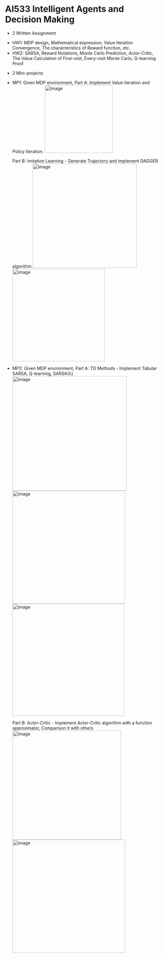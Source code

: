 # AI533 Intelligent Agents and Decision Making

* 2 Written Assignment
- HW1: MDP design, Mathematical expression, Value Iteration Convergence, The characteristics of Reward function, etc.
- HW2: SARSA, Reward Notations, Monte Carlo Prediction, Actor-Critic, The Value Calculation of First-visit, Every-visit Monte Carlo, Q-learning Proof 

* 2 Mini-projects
- MP1: Given MDP environment,
  Part A: Implement Value Iteration and Policy Iteration. 
  <img width="221" alt="image" src="https://github.com/user-attachments/assets/23eb2b08-17a4-4c1f-ba3c-3cee29c2375f" />

  Part B: Imitation Learning - Generate Trajectory and implement DAGGER algorithm
  <img width="340" alt="image" src="https://github.com/user-attachments/assets/050b93e7-16c0-4a38-a03b-a05ec9b6ce59" />
  <img width="301" alt="image" src="https://github.com/user-attachments/assets/fc10d778-57f6-43de-84f1-27bdf5c1a3ad" />

- MP2: Given MDP environment,
  Part A: TD Methods - Implement Tabular SARSA, Q-learning, SARSA(λ)
  <img width="373" alt="image" src="https://github.com/user-attachments/assets/7ad7dc20-b8d7-4b79-a1cd-902a3e70a4f7" />
  <img width="368" alt="image" src="https://github.com/user-attachments/assets/1b8dc819-a5c3-41d0-b803-a1ca7dce53e1" />
  <img width="365" alt="image" src="https://github.com/user-attachments/assets/db6d77ca-e26c-4c0c-a59e-98b88a72dba2" />

  
  Part B: Actor-Critic - Implement Actor-Critic algorithm with a function approximator, Comparison it with others
  <img width="355" alt="image" src="https://github.com/user-attachments/assets/b522092a-67a0-4fac-92af-98d8db5a04f6" />
  <img width="368" alt="image" src="https://github.com/user-attachments/assets/79859ae8-9266-480f-9269-f01900f2e981" />

  
